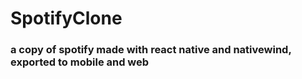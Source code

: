 
# SpotifyClone

### a copy of spotify made with react native and nativewind, exported to mobile and web